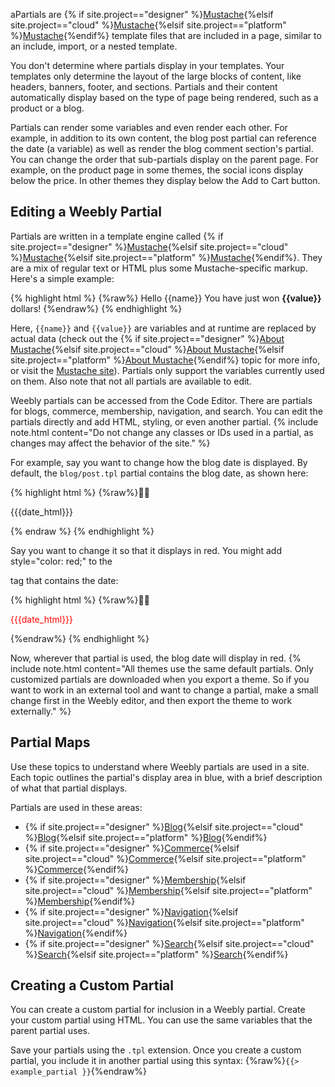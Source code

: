 aPartials are {% if site.project=="designer" %}[Mustache](ds_themes_mustache.html){%elsif site.project=="cloud" %}[Mustache](cl_themes_mustache.html){%elsif site.project=="platform" %}[Mustache](pf_themes_mustache.html){%endif%} template files that are included in a page, similar to an include, import, or a nested template.

You don't determine where partials display in your templates. Your templates only determine the layout of the large blocks of content, like headers, banners, footer, and sections. Partials and their content automatically display based on the type of page being rendered, such as a product or a blog.

Partials can render some variables and even render each other. For example, in addition to its own content, the blog post partial can reference the date (a variable) as well as render the blog comment section's partial. You can change the order that sub-partials display on the parent page. For example, on the product page in some themes, the social icons display below the price. In other themes they display below the Add to Cart button.

## Editing a Weebly Partial

Partials are written in a template engine called {% if site.project=="designer" %}[Mustache](ds_themes_mustache.html){%elsif site.project=="cloud" %}[Mustache](cl_themes_mustache.html){%elsif site.project=="platform" %}[Mustache](pf_themes_mustache.html){%endif%}. They are a mix of regular text or HTML plus some Mustache-specific markup. Here's a simple example:

{% highlight html %}
{%raw%}
Hello {{name}}
You have just won <b>{{value}}</b> dollars!
{%endraw%}
{% endhighlight %}


Here, `{{name}}` and `{{value}}` are variables and at runtime are replaced by actual data (check out the {% if site.project=="designer" %}[About Mustache](ds_themes_mustache.html){%elsif site.project=="cloud" %}[About Mustache](cl_themes_mustache.html){%elsif site.project=="platform" %}[About Mustache](pf_themes_mustache.html){%endif%} topic for more info, or visit the [Mustache site](https://mustache.github.io/mustache.5.html)). Partials only support the variables currently used on them. Also note that not all partials are available to edit.

Weebly partials can be accessed from the Code Editor. There are partials for blogs, commerce, membership, navigation, and search. You can edit the partials directly and add HTML, styling, or even another partial.
{% include note.html content="Do not change any classes or IDs used in a partial, as changes may affect the behavior of the site." %}

​For example, say you want to change how the blog date is displayed. By default, the `blog/post.tpl` partial contains the blog date, as shown here:

{% highlight html %}
{%raw%}
<p class="blog-date">
    {{{date_html}}}
</p>
{% endraw %}
{% endhighlight %}

Say you want to change it so that it displays in red. You might add style="color: red;" to the <p> tag that contains the date:

{% highlight html %}
    {%raw%}
<p class="blog-date" style="color:red;">
    {{{date_html}}}
</p>

{%endraw%}
{% endhighlight %}

Now, wherever that partial is used, the blog date will display in red.
{% include note.html content="All themes use the same default partials. Only customized partials are downloaded when you export a theme. So if you want to work in an external tool and want to change a partial, make a small change first in the Weebly editor, and then export the theme to work externally." %}


## Partial Maps

Use these topics to understand where Weebly partials are used in a site. Each topic outlines the partial's display area in blue, with a brief description of what that partial displays.

Partials are used in these areas:​
* {% if site.project=="designer" %}[Blog](ds_themes_blogPartials.html){%elsif site.project=="cloud" %}[Blog](cl_themes_blogPartials.html){%elsif site.project=="platform" %}[Blog](pf_themes_blogPartials.html){%endif%}
* {% if site.project=="designer" %}[Commerce](ds_themes_comPartials.html){%elsif site.project=="cloud" %}[Commerce](cl_themes_comPartials.html){%elsif site.project=="platform" %}[Commerce](pf_themes_comPartials.html){%endif%}
* {% if site.project=="designer" %}[Membership](ds_themes_membershipPartials.html){%elsif site.project=="cloud" %}[Membership](cl_themes_membershipPartials.html){%elsif site.project=="platform" %}[Membership](pf_themes_membershipPartials.html){%endif%}
* {% if site.project=="designer" %}[Navigation](ds_themes_navPartials.html){%elsif site.project=="cloud" %}[Navigation](cl_themes_navPartials.html){%elsif site.project=="platform" %}[Navigation](pf_themes_navPartials.html){%endif%}
* {% if site.project=="designer" %}[Search](ds_themes_searchPartials.html){%elsif site.project=="cloud" %}[Search](cl_themes_searchPartials.html){%elsif site.project=="platform" %}[Search](pf_themes_searchPartials.html){%endif%}


## Creating a Custom Partial

You can create a custom partial for inclusion in a Weebly partial. Create your custom partial using HTML. You can use the same variables that the parent partial uses.

Save your partials using the `.tpl` extension. Once you create a custom partial, you include it in another partial using this syntax:
{%raw%}`{{> example_partial }}`{%endraw%}